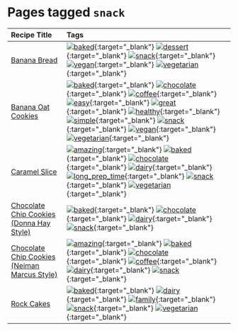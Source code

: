 # Pages tagged `snack`

|Recipe Title|Tags
|:---|:---|
|[Banana Bread](../recipes/bananabread.md)|[![baked](https://img.shields.io/badge/tag-baked-c5d714)](tags/baked.md){:target="_blank"} [![dessert](https://img.shields.io/badge/tag-dessert-84f8cf)](tags/dessert.md){:target="_blank"} [![snack](https://img.shields.io/badge/tag-snack-33b5de)](tags/snack.md){:target="_blank"} [![vegan](https://img.shields.io/badge/tag-vegan-6f4790)](tags/vegan.md){:target="_blank"} [![vegetarian](https://img.shields.io/badge/tag-vegetarian-473080)](tags/vegetarian.md){:target="_blank"}|
|[Banana Oat Cookies](../recipes/bananaoatcookies.md)|[![baked](https://img.shields.io/badge/tag-baked-c5d714)](tags/baked.md){:target="_blank"} [![chocolate](https://img.shields.io/badge/tag-chocolate-a168f4)](tags/chocolate.md){:target="_blank"} [![coffee](https://img.shields.io/badge/tag-coffee-e2851f)](tags/coffee.md){:target="_blank"} [![easy](https://img.shields.io/badge/tag-easy-72fcc)](tags/easy.md){:target="_blank"} [![great](https://img.shields.io/badge/tag-great-0fcaa)](tags/great.md){:target="_blank"} [![healthy](https://img.shields.io/badge/tag-healthy-7ca620)](tags/healthy.md){:target="_blank"} [![simple](https://img.shields.io/badge/tag-simple-61717a)](tags/simple.md){:target="_blank"} [![snack](https://img.shields.io/badge/tag-snack-33b5de)](tags/snack.md){:target="_blank"} [![vegan](https://img.shields.io/badge/tag-vegan-6f4790)](tags/vegan.md){:target="_blank"} [![vegetarian](https://img.shields.io/badge/tag-vegetarian-473080)](tags/vegetarian.md){:target="_blank"}|
|[Caramel Slice](../recipes/caramelslice.md)|[![amazing](https://img.shields.io/badge/tag-amazing-3faa68)](tags/amazing.md){:target="_blank"} [![baked](https://img.shields.io/badge/tag-baked-c5d714)](tags/baked.md){:target="_blank"} [![chocolate](https://img.shields.io/badge/tag-chocolate-a168f4)](tags/chocolate.md){:target="_blank"} [![dairy](https://img.shields.io/badge/tag-dairy-4b9e32)](tags/dairy.md){:target="_blank"} [![long_prep_time](https://img.shields.io/badge/tag-long_prep_time-786ed6)](tags/long_prep_time.md){:target="_blank"} [![snack](https://img.shields.io/badge/tag-snack-33b5de)](tags/snack.md){:target="_blank"} [![vegetarian](https://img.shields.io/badge/tag-vegetarian-473080)](tags/vegetarian.md){:target="_blank"}|
|[Chocolate Chip Cookies (Donna Hay Style)](../recipes/chocolatechipcookiesdonnahay.md)|[![baked](https://img.shields.io/badge/tag-baked-c5d714)](tags/baked.md){:target="_blank"} [![chocolate](https://img.shields.io/badge/tag-chocolate-a168f4)](tags/chocolate.md){:target="_blank"} [![dairy](https://img.shields.io/badge/tag-dairy-4b9e32)](tags/dairy.md){:target="_blank"} [![snack](https://img.shields.io/badge/tag-snack-33b5de)](tags/snack.md){:target="_blank"}|
|[Chocolate Chip Cookies (Neiman Marcus Style)](../recipes/chocolatechipcookiesneimanmarcus.md)|[![amazing](https://img.shields.io/badge/tag-amazing-3faa68)](tags/amazing.md){:target="_blank"} [![baked](https://img.shields.io/badge/tag-baked-c5d714)](tags/baked.md){:target="_blank"} [![chocolate](https://img.shields.io/badge/tag-chocolate-a168f4)](tags/chocolate.md){:target="_blank"} [![coffee](https://img.shields.io/badge/tag-coffee-e2851f)](tags/coffee.md){:target="_blank"} [![dairy](https://img.shields.io/badge/tag-dairy-4b9e32)](tags/dairy.md){:target="_blank"} [![snack](https://img.shields.io/badge/tag-snack-33b5de)](tags/snack.md){:target="_blank"}|
|[Rock Cakes](../recipes/rockcakes.md)|[![baked](https://img.shields.io/badge/tag-baked-c5d714)](tags/baked.md){:target="_blank"} [![dairy](https://img.shields.io/badge/tag-dairy-4b9e32)](tags/dairy.md){:target="_blank"} [![family](https://img.shields.io/badge/tag-family-f05668)](tags/family.md){:target="_blank"} [![snack](https://img.shields.io/badge/tag-snack-33b5de)](tags/snack.md){:target="_blank"} [![vegetarian](https://img.shields.io/badge/tag-vegetarian-473080)](tags/vegetarian.md){:target="_blank"}|